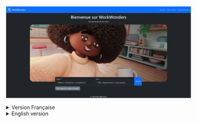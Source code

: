 ![](/site_main_page.png "site main page")


<details><summary>Version Française</summary>

# WorkWonders
Bienvenue sur le dépot de WorkWonders, un site web open source élégant, performant et intuitif permettant de simplifier l'embauche.

## Présentation
Vous voici dans le dépot du projet de AI16 réalisé par Marin LUET et Paul WACQUET.
Dans le cadre de AI16, nous avons réalisé un site web en NodeJS suivant l'architecture MVC.

Le site web permet de rechercher du boulot et d'y postuler.
On peut également demander à devenir un recruteur (demande qui doit être validée par un admin).
Il y a également un panel admin mais seul un autre admin ou quelqu'un ayant un accès complet à la base de donnée peut définir quelqu'un comme admin.

## Comment déployer le site
1. Clonez ou téléchargez le dépot.
2. Installez [NodeJS](https://nodejs.org/en/download/package-manager).
3. Lancez la commande `npm i` pour installer tous les packets nécéssaires.
4. Ajoutez votre base de données (perso ProgreSQL) dans workwonders/model/db.js
5. Lancez le site web avec la commande `npm start`.
6. Vérifiez que vous êtes bien connecté à Internet et au VPN de l'UTC.
5. Rendez-vous à l'addresse [localhost:3000](localhost:3000) sur votre navigateur web préféré.

## Comptes de test
<details><summary>Candidat</summary>

**Nom de compte :** candidat@test.com

**Mot de passe :** Candidat1!

</details>

<details><summary>Recruteur</summary>

**Nom de compte :** recruteur@test.com

**Mot de passe :** Recruteur1!

**Entreprise de test auquel il appartient :** 999999999999 (Nom TEST)

</details>

<details><summary>Admin</summary>

**Nom de compte :** admin@test.com

**Mot de passe :** Administrateur1!

</details>

## Fonctionnalités de sécurité
<details><summary>1. Prise en charge de ReCaptcha (Intégration de ReCaptcha)</summary>

**Utiles pour :** Empêcher les bots et les scripts automatisés d'accéder au système.

**Fonctionnement :** ReCaptcha génère un test de réponse pour déterminer si l'utilisateur est humain ou un bot. Lorsqu'un utilisateur tente de se connecter, il doit résoudre le défi ReCaptcha pour prouver qu'il est humain.

**Ce qui se passerait si cela n'était pas en place :** Sans ReCaptcha, les bots et les scripts automatisés pourraient facilement forcer leur chemin dans le système, menant à des accès non autorisés et des brèches de sécurité.
</details>
<details><summary>2. Prise en charge d'un nombre variable autorisé de tentatives de connexion (Nombre variable de tentatives de connexion autorisées)</summary>

**Utiles pour :** Empêcher les attaques par force brute sur les comptes utilisateurs.

**Fonctionnement :** Le système définit un nombre limité de tentatives de connexion autorisées dans un certain laps de temps. Si le nombre de tentatives est dépassé, le compte est temporairement verrouillé ou des mesures de sécurité supplémentaires sont déclenchées.

**Ce qui se passerait si cela n'était pas en place :** Sans limite de tentatives de connexion, les attaquants pourraient utiliser des outils automatisés pour essayer rapidement différentes combinaisons de mots de passe, ce qui pourrait leur permettre d'accéder de manière non autorisée aux comptes utilisateurs.
</details>
<details><summary>3. Vérification de la conformité CNIL du mot de passe (Vérification de la conformité CNIL des mots de passe)</summary>

**Utiles pour :** S'assurer que les mots de passe répondent aux normes de sécurité de la CNIL (Commission Nationale de l'Informatique et des Libertés).

**Fonctionnement :** Le système vérifie les mots de passe contre un ensemble de règles et de lignes directrices, telles que la longueur du mot de passe, la complexité et les politiques d'expiration, pour s'assurer qu'ils répondent aux normes de la CNIL.

**Ce qui se passerait si cela n'était pas en place :** Sans vérification de la conformité CNIL, les utilisateurs pourraient choisir des mots de passe faibles ou facilement devinables, ce qui faciliterait l'accès non autorisé à leurs comptes.
</details>
<details><summary>4. Hashage du mot de passe (Hachage des mots de passe)</summary>

**Utiles pour :** Protéger les mots de passe contre l'accès non autorisé en cas de fuite de données et les stocker de manière sécurisée.

**Fonctionnement :** Les mots de passe sont hachés à l'aide d'un algorithme de hachage unidirectionnel, rendant impossible la récupération du mot de passe original. Lorsqu'un utilisateur se connecte, son mot de passe est haché et comparé au hachage stocké.

**Ce qui se passerait si cela n'était pas en place :** Sans hachage des mots de passe, les mots de passe seraient stockés en clair, ce qui faciliterait l'accès non autorisé en cas de fuite de données et les brèches de sécurité.
</details>
<details><summary>5. Protection contre les injections SQL (Protection contre les injections SQL)</summary>

**Utiles pour :** Empêcher les attaquants d'injecter du code SQL malveillant pour accéder ou modifier des données sensibles.

**Fonctionnement :** Le système utilise des instructions préparées et des validations d'entrée pour s'assurer que les données utilisateur sont nettoyées et ne peuvent pas être utilisées pour injecter du code SQL malveillant.

**Ce qui se passerait si cela n'était pas en place :** Sans protection contre les injections SQL, les attaquants pourraient injecter du code SQL malveillant pour accéder ou modifier des données sensibles, menant à des brèches de sécurité et des pertes de données.
</details>
<details><summary>6. Validation des entrées (Validation des entrées HTML)</summary>

**Utiles pour :** Empêcher les attaques XSS (Cross-Site Scripting) et s'assurer que les données utilisateur sont nettoyées.

**Fonctionnement :** Le système utilise la validation HTML pour s'assurer que les données utilisateur sont correctement nettoyées et encodées, empêchant les attaques XSS.

**Ce qui se passerait si cela n'était pas en place :** Sans validation des entrées HTML, les attaquants pourraient injecter du code malveillant, menant à des attaques XSS et des brèches de sécurité.
</details>
<details><summary>7. Session temporaire (30 min) (Session temporaire)</summary>

**Utiles pour :** Limiter la fenêtre d'opportunité pour les attaquants d'exploiter une session volée.

**Fonctionnement :** Le système définit une session temporaire avec une durée de vie limitée (par exemple, 30 minutes), après quoi la session est automatiquement terminée.

**Ce qui se passerait si cela n'était pas en place :** Sans sessions temporaires, les attaquants pourraient utiliser une session volée pour accéder au système indéfiniment, menant à des accès non autorisés et des brèches de sécurité.
</details>
<details><summary>8. HTTPonly pour la session (Cookies de session HTTPOnly)</summary>

**Utiles pour :** Empêcher les attaquants d'accéder aux cookies de session via JavaScript.

**Fonctionnement :** Le système définit les cookies de session avec le drapeau HTTPOnly, les rendant inaccessibles au JavaScript et empêchant les attaques XSS.

**Ce qui se passerait si cela n'était pas en place :** Sans cookies de session HTTPOnly, les attaquants pourraient utiliser des attaques XSS pour voler les cookies de session et accéder au système de manière non autorisée.
</details>
<details><summary>9. Routes sécurisés (Vérification des rôles avant accès) (Routes sécurisées avec contrôle d'accès basé sur les rôles)</summary>

**Utiles pour :** S'assurer que les utilisateurs n'accèdent qu'aux ressources et fonctionnalités autorisées pour leur rôle.

**Fonctionnement :** Le système vérifie le rôle et les autorisations de l'utilisateur avant de lui accorder l'accès à des ressources et fonctionnalités spécifiques.

**Ce qui se passerait si cela n'était pas en place :** Sans routes sécurisées et contrôle d'accès basé sur les rôles, les utilisateurs pourraient accéder à des ressources et fonctionnalités non autorisées, menant à des brèches de sécurité et des pertes de données.
</details>

## Fonctionnalités non implémentés
<details><summary>1. Droit d'accès sur la BDD réduite</summary>
Droit d'accès sur la BDD réduite non fait car nous ne pouvons pas créer de nouveau comptes sur la BDD (car nous utilisons celle qui nous a été fournie par l'UTC). Si nous avions pu, nous aurions créer un nouvel utilisateur avec le strict minimum en terme de permission (juste assez pour que l'appli fonctionne) afin d'augmenter la sécurité au cas où quelqu'un arrive à accèder à ce compte.
</details>

## Conception du livrable
[Diagramme de cas d'utilisation](https://lucid.app/lucidchart/9b498071-9b68-4949-b4c2-f3518345398c/edit?viewport_loc=-1127%2C-223%2C2219%2C1087%2C0_0&invitationId=inv_1f1319d7-3aea-49d4-ad49-c9d91f12c70b)
    

[MCD](https://lucid.app/lucidchart/d1c93a19-e003-4769-93b8-bfcaadb46cf7/edit?viewport_loc=-317%2C-862%2C3020%2C1524%2C0_0&invitationId=inv_efbaf8a4-f7e9-4be2-946b-324f950da0e4)
    

[Carte de navigation du site](https://lucid.app/lucidchart/1b583145-0b6c-4983-a0e7-684b73a27b7a/edit?view_items=TzAjaIdo_pMr&invitationId=inv_b398f5a9-6aad-4add-908a-50226591dbc9)

MLD :
    - [Lucid](https://lucid.app/lucidchart/dd2c1456-eedf-4de7-bcfa-c828214ccc25/edit?viewport_loc=-1854%2C-1062%2C5450%2C2676%2C0_0&invitationId=inv_a8e16c9c-08d9-40c3-b722-a7bd406ad4db)
    - Ou généré par phpMyAdmin :
    ![MLD](/MLD.png "MLD")

[Maquette](https://www.figma.com/file/XiDiKS8qzgltCpJtNPI8OI/Maquette-du-site?type=design&node-id=0%3A1&mode=design&t=zil3ebso6pPTLirr-1)
</details>

<details><summary>English version</summary>

# WorkWonders
Welcome to the WorkWonders repository, an elegant, high-performance, and intuitive open-source website that simplifies the hiring process.

## Presentation
You are now in the repository of the AI16 project, developed by Marin LUET and Paul WACQUET. As part of AI16, we have developed a NodeJS website following the MVC architecture.

The website allows users to search for jobs and apply to them. Users can also request to become a recruiter (subject to validation by an admin). There is also an admin panel, but only another admin or someone with full access to the database can define someone as an admin.

## How to deploy the site
1. Clone or download the repository,
2. Install [NodeJS](https://nodejs.org/en/download/package-manager)
3. Run the command `npm i` to install all necessary packages.
4. Add your database (I used ProgreSQL) in workwonders/model/db.js
5. Launch the website with the command `npm start`
6. Go to [localhost:3000](localhost:3000) in your preferred web browser.

Here is the translation:

## Security Features
<details><summary>1. ReCaptcha Support (ReCaptcha Integration)</summary>

**Useful for:** Preventing bots and automated scripts from accessing the system.

**How it works:** ReCaptcha generates a response test to determine if the user is human or a bot. When a user attempts to log in, they must solve the ReCaptcha challenge to prove they are human.

**What would happen if this weren't in place:** Without ReCaptcha, bots and automated scripts could easily force their way into the system, leading to unauthorized access and security breaches.
</details>
<details><summary>2. Variable Number of Authorized Login Attempts (Variable Number of Authorized Login Attempts)</summary>

**Useful for:** Preventing brute-force attacks on user accounts.

**How it works:** The system defines a limited number of authorized login attempts within a certain time frame. If the number of attempts is exceeded, the account is temporarily locked or additional security measures are triggered.

**What would happen if this weren't in place:** Without a limit on login attempts, attackers could use automated tools to rapidly try different password combinations, potentially gaining unauthorized access to user accounts.
</details>
<details><summary>3. CNIL Compliance Password Verification (CNIL Compliance Password Verification)</summary>

**Useful for:** Ensuring passwords meet CNIL (Commission Nationale de l'Informatique et des Libertés) security standards.

**How it works:** The system checks passwords against a set of rules and guidelines, such as password length, complexity, and expiration policies, to ensure they meet CNIL standards.

**What would happen if this weren't in place:** Without CNIL compliance verification, users could choose weak or easily guessable passwords, making it easier for unauthorized access to their accounts.
</details>
<details><summary>4. Password Hashing (Password Hashing)</summary>

**Useful for:** Protecting passwords against unauthorized access in case of data breaches and storing them securely.

**How it works:** Passwords are hashed using a one-way hashing algorithm, making it impossible to retrieve the original password. When a user logs in, their password is hashed and compared to the stored hash.

**What would happen if this weren't in place:** Without password hashing, passwords would be stored in plain text, making it easy for unauthorized access in case of data breaches and security breaches.
</details>
<details><summary>5. SQL Injection Protection (SQL Injection Protection)</summary>

**Useful for:** Preventing attackers from injecting malicious SQL code to access or modify sensitive data.

**How it works:** The system uses prepared statements and input validation to ensure user data is cleaned and cannot be used to inject malicious SQL code.

**What would happen if this weren't in place:** Without SQL injection protection, attackers could inject malicious SQL code to access or modify sensitive data, leading to security breaches and data loss.
</details>
<details><summary>6. Input Validation (HTML Input Validation)</summary>

**Useful for:** Preventing XSS (Cross-Site Scripting) attacks and ensuring user data is cleaned.

**How it works:** The system uses HTML validation to ensure user data is properly cleaned and encoded, preventing XSS attacks.

**What would happen if this weren't in place:** Without input validation, attackers could inject malicious code, leading to XSS attacks and security breaches.
</details>
<details><summary>7. Temporary Session (30 minutes) (Temporary Session)</summary>

**Useful for:** Limiting the window of opportunity for attackers to exploit a stolen session.

**How it works:** The system defines a temporary session with a limited lifetime (e.g., 30 minutes), after which the session is automatically terminated.

**What would happen if this weren't in place:** Without temporary sessions, attackers could use a stolen session to access the system indefinitely, leading to unauthorized access and security breaches.
</details>
<details><summary>8. HTTPOnly Session Cookies (HTTPOnly Session Cookies)</summary>

**Useful for:** Preventing attackers from accessing session cookies via JavaScript.

**How it works:** The system sets session cookies with the HTTPOnly flag, making them inaccessible to JavaScript and preventing XSS attacks.

**What would happen if this weren't in place:** Without HTTPOnly session cookies, attackers could use XSS attacks to steal session cookies and gain unauthorized access to the system.
</details>
<details><summary>9. Secure Routes (Role-Based Access Control) (Secure Routes with Role-Based Access Control)</summary>

**Useful for:** Ensuring users only access resources and features authorized for their role.

**How it works:** The system verifies the user's role and permissions before granting access to specific resources and features.

**What would happen if this weren't in place:** Without secure routes and role-based access control, users could access unauthorized resources and features, leading to security breaches and data loss.
</details>

## Unimplemented Features
<details><summary>1. Reduced Database Access Rights</summary>
Reduced database access rights not implemented because we cannot create new accounts on the database (since we are using the one provided by the UTC). If we could, we would have created a new user with minimal permissions (just enough for the app to function) to increase security in case someone gains access to that account.
</details>

## Deliverable design
[Use Case Diagram](https://lucid.app/lucidchart/9b498071-9b68-4949-b4c2-f3518345398c/edit?viewport_loc=-1127%2C-223%2C2219%2C1087%2C0_0&invitationId=inv_1f1319d7-3aea-49d4-ad49-c9d91f12c70b)

[MCD](https://lucid.app/lucidchart/d1c93a19-e003-4769-93b8-bfcaadb46cf7/edit?viewport_loc=-317%2C-862%2C3020%2C1524%2C0_0&invitationId=inv_efbaf8a4-f7e9-4be2-946b-324f950da0e4)

[Site Navigation Map](https://lucid.app/lucidchart/1b583145-0b6c-4983-a0e7-684b73a27b7a/edit?view_items=TzAjaIdo_pMr&invitationId=inv_b398f5a9-6aad-4add-908a-50226591dbc9)

MLD :
    - [Lucid](https://lucid.app/lucidchart/dd2c1456-eedf-4de7-bcfa-c828214ccc25/edit?viewport_loc=-1854%2C-1062%2C5450%2C2676%2C0_0&invitationId=inv_a8e16c9c-08d9-40c3-b722-a7bd406ad4db)
    - Or generated by phpMyAdmin:
    ![MLD](/MLD.png "MLD")

[Mockup](https://www.figma.com/file/XiDiKS8qzgltCpJtNPI8OI/Maquette-du-site?type=design&node-id=0%3A1&mode=design&t=zil3ebso6pPTLirr-1)

</details>
